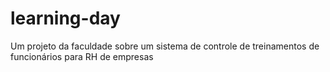 # learning-day
Um projeto da faculdade sobre um sistema de controle de treinamentos de funcionários para RH de empresas
